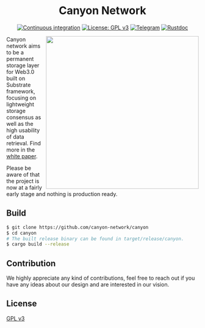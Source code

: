 <div align="center">
  <h1>Canyon Network</h1>

[![Continuous integration](https://github.com/canyon-network/canyon/actions/workflows/ci.yml/badge.svg)](https://github.com/canyon-network/canyon/actions/workflows/ci.yml)
[![License: GPL v3](https://img.shields.io/badge/License-GPL%20v3-blue.svg)](http://www.gnu.org/licenses/gpl-3.0)
[![Telegram](https://img.shields.io/badge/Telegram-gray?logo=telegram)](https://t.me/CanyonNetwork)
[![Rustdoc](https://img.shields.io/badge/Rustdoc-blue?logo=rust)](https://canyon-network.io/canyon)

</div>

<img align="right" width="400" src="https://raw.githubusercontent.com/w3f/General-Grants-Program/master/src/badge_black.svg">

Canyon network aims to be a permanent storage layer for Web3.0 built on Substrate framework, focusing on lightweight storage consensus as well as the high usability of data retrieval. Find more in the [white paper](https://canyon-network.io/canyon-white-paper/canyon_network.pdf).

Please be aware of that the project is now at a fairly early stage and nothing is production ready.

## Build

```bash
$ git clone https://github.com/canyon-network/canyon
$ cd canyon
# The built release binary can be found in target/release/canyon.
$ cargo build --release
```

## Contribution

We highly appreciate any kind of contributions, feel free to reach out if you have any ideas about our design and are interested in our vision.

## License

[GPL v3](./LICENSE)
